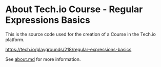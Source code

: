 # About Tech.io Course - Regular Expressions Basics

This is the source code used for the creation of a Course in the Tech.io platform.

https://tech.io/playgrounds/218/regular-expressions-basics

See [about.md](about.md) for more information.
